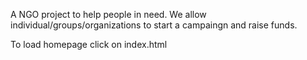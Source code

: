 A NGO project to help people in need. We allow individual/groups/organizations to start a campaingn and raise funds.

To load homepage click on index.html
